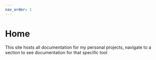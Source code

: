 ```yaml
---
nav_order: 1
---
```

# Home
This site hosts all documentation for my personal projects, navigate to a section to see documentation for that specific tool
